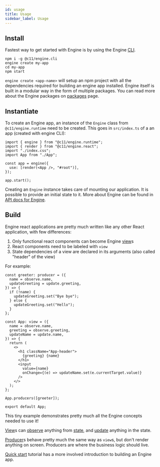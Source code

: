 ```yaml
---
id: usage
title: Usage
sidebar_label: Usage
---
```


## Install

Fastest way to get started with Engine is by using the Engine
[CLI](https://code11.github.io/engine/docs/cli).

```
npm i -g @c11/engine.cli
engine create my-app
cd my-app
npm start
```

`engine create <app-name>` will setup an npm project with all the dependencies
required for building an engine app installed. Engine itself is built in a
modular way in the form of multiple packages. You can read more about the
Engine packages on [packages](packages) page.

## Instantiate

To create an Engine app, an instance of the `Engine` class from
`@c11/engine.runtime` need to be created. This goes in `src/index.ts` of a
an app (created with engine CLI):

```tsx
import { engine } from "@c11/engine.runtime";
import { render } from "@c11/engine.react";
import "./index.css";
import App from "./App";

const app = engine({
  use: [render(<App />, "#root")],
});

app.start();
```

Creating an `Engine` instance takes care of mounting our application. It is
possible to provide an initial state to it. More about Engine can be found in
[API docs for Engine](/docs/implementations/react).

## Build

Engine react applications are pretty much written like any other React
application, with few differences:

1. Only functional react components can become Engine [view](/docs/api/view)s
2. React components need to be labeled with `view`
3. State dependencies of a view are declared in its arguments (also called
   "header" of the view)

For example:

```tsx
const greeter: producer = ({
  name = observe.name,
  updateGreeting = update.greeting,
}) => {
  if (!name) {
    updateGreeting.set("Bye bye");
  } else {
    updateGreeting.set("Hello");
  }
};

const App: view = ({
  name = observe.name,
  greeting = observe.greeting,
  updateName = update.name,
}) => {
  return (
    <>
      <h1 className="App-header">
        {greeting} {name}
      </h1>
      <input
        value={name}
        onChange={(e) => updateName.set(e.currentTarget.value)}
      />
    </>
  );
};

App.producers([greeter]);

export default App;
```

This tiny example demonstrates pretty much all the Engine concepts needed to use
it!

[View](/docs/api/view)s can [observe](/docs/api/observe) anything from
[state](/docs/concepts/state), and [update](/docs/api/update) anything in the
state.

[Producer](/docs/api/producer)s behave pretty much the same
way as `view`s, but don't render anything on screen. Producers are where the
business logic should live.

[Quick start](/docs/tutorials/react/setup) tutorial has a more involved
introduction to building an Engine app.
